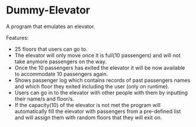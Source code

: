 # Dummy-Elevator

A program that emulates an elevator.

Features:
- 25 floors that users can go to.
- The elevator will only move once it is full(10 passengers) and will not take anymore passengers on the way.
- Once the 10 passengers has exited the elevator it will be now available to accommodate 10 passengers again.
- Shows passenger log which contains records of past passengers names and which floor they exited including the user (only on runtime).
- Users can go in to the elevator with other people with them by inputting their name/s and floor/s.
- If the capacity(10) of the elevator is not met the program will automatically fill the elevator with passengers from a pre-defined list and will assign them with random floors that they will exit on.
